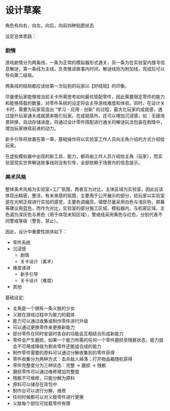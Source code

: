 # 设计草案
角色有向右，向左，向后，向前四种贴图状态

设定总体思路：

### 剧情

游戏剧情分为两条线，一条为正常的模拟器形式通关，另一条为在实验室内搜寻信息解谜，第一条线为主线，负责推进故事内时间，解谜线则为附加线，完成后可以导向第二结局。

两条线的结局都应该给第一次玩到的玩家以【好结局】的印象。

尽量使玩家能够按当前关卡所需思考如何最优搭配零件，因此需要限定零件的能力和能够搭载的数量，对零件系统的设定将会主导游戏难度和体验。同时，在设计关卡时，需要为玩家营造出 “学习 - 应用 - 创新” 的过程，最大化玩家的成就感，通过提升玩家通关成就感来吸引玩家。在成就感外，还可以增加沉浸感，如：无缝场景转换，自动存储进度，将通过设计零件搭配进行通关的解谜玩法包装在剧情中，增加玩家继续前进的动力。

新手引导将放置在第一章，基础操作将以实验室工作人员向主角介绍的方式介绍给玩家。

在虚拟模拟器中出现的新工具，能力，都将由工作人员介绍给主角（玩家），而实验室现实世界解谜故事线则没有引导，全部依赖于场景内的信息提示。

### 美术风格

整体美术风格为实验室+工厂氛围，两者互为对比，主体区域为实验室，因此应该体现出精密，整洁，有未来感的氛围，主要用于公开展示的部分，给玩家以实验室是在光明正规进行实验的感觉，主要色调偏亮，墙壁尽量采用白色与浅灰色，屏幕等建议用蓝色，而作为对比，实验室的部分施工区域，模拟器内，与机密区域，主色调为深灰色与黑色（用于体现未知区域），警戒线采用黄色与红色，分别代表不同警戒等级（警告，禁止）。

因此，设计中重要性排序如下：

* 零件系统
* 沉浸感
  * 剧情
  * 关卡设计（美术）
* 难度递进
  * 新手引导
  * 关卡设计（难度）
* 其他

基础设定:

* 主角是一个拥有一条义肢的少女
* 义肢在游戏过程中为能力的载体
* 能力可以通过收集或制作零件进行升级
* 可以通过更换零件来更换新能力
* 部分零件在同时安装时各自的功能会互相结合形成新能力
* 零件会产生磨损，如果一个能力所需的任何一个零件磨损至残骸状态，能力就会不可用或降级为剩余零件还能组合成的能力
* 制作零件需要的原料可以通过分解收集到的零件获得
* 零件收集分为两种方式：击杀敌人掉落；打开物品箱随机获得
* 零件完整度分为三种状态：完整 -> 磨损 -> 残骸
* 磨损零件可以通过维修增加完整度
* 残骸不可维修，只能分解为原料
* 原料可以储存在背包中
* 制作台可以进行分解，维修
* 任何时候都可以对义肢零件进行更换
* 义肢每个部位可挂载零件有限